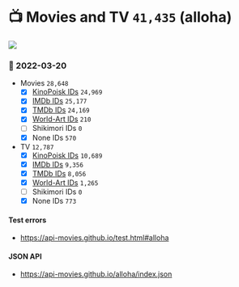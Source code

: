 # :tv: Movies and TV `41,435` (alloha)

<a href="https://API-Movies.github.io"><img src="https://API-Movies.github.io/banner.png?cache"></a>

### :date: 2022-03-20
- Movies `28,648`
  - [x] <a href="https://API-Movies.github.io/alloha/movie_kinopoisk_ids.json">KinoPoisk IDs</a> `24,969`
  - [x] <a href="https://API-Movies.github.io/alloha/movie_imdb_ids.json">IMDb IDs</a> `25,177`
  - [x] <a href="https://API-Movies.github.io/alloha/movie_tmdb_ids.json">TMDb IDs</a> `24,169`
  - [x] <a href="https://API-Movies.github.io/alloha/movie_world_art_ids.json">World-Art IDs</a> `210`
  - [ ] Shikimori IDs `0`
  - [x] None IDs `570`
- TV `12,787`
  - [x] <a href="https://API-Movies.github.io/alloha/tv_kinopoisk_ids.json">KinoPoisk IDs</a> `10,689`
  - [x] <a href="https://API-Movies.github.io/alloha/tv_imdb_ids.json">IMDb IDs</a> `9,356`
  - [x] <a href="https://API-Movies.github.io/alloha/tv_tmdb_ids.json">TMDb IDs</a> `8,056`
  - [x] <a href="https://API-Movies.github.io/alloha/tv_world_art_ids.json">World-Art IDs</a> `1,265`
  - [ ] Shikimori IDs `0`
  - [x] None IDs `773`
#### Test errors
- <a href='https://api-movies.github.io/test.html#alloha'>https://api-movies.github.io/test.html#alloha</a>
#### JSON API
- <a href='https://api-movies.github.io/alloha/index.json'>https://api-movies.github.io/alloha/index.json</a>
